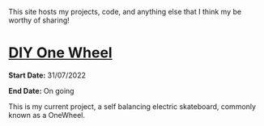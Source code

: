 This site hosts my projects, code, and anything else that I think my be worthy of sharing!

# [DIY One Wheel](_pages/SBS.md)

**Start Date:** 31/07/2022

**End Date:** On going

This is my current project, a self balancing electric skateboard, commonly known as a OneWheel. 

